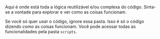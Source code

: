 
Aqui é onde está toda a lógica reutilizável e/ou complexa do código. Sinta-se a vontade para explorar e ver como as coisas funcionam.

Se você só quer _usar_ o código, ignore essa pasta. Isso é só o código dizendo _como_ as coisas funcionam. Você pode acessar todas as funcionalidades pela pasta `scripts`.